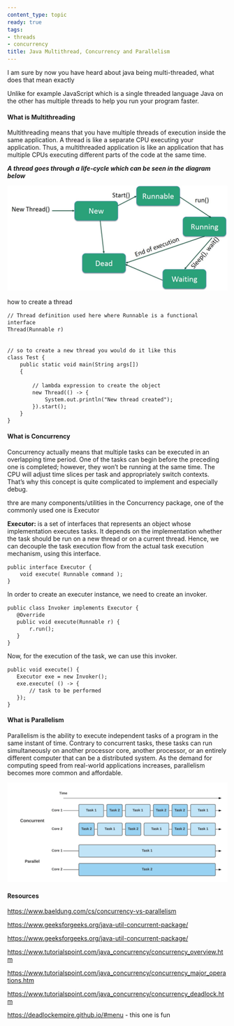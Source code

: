```yaml
---
content_type: topic
ready: true
tags:
- threads
- concurrency
title: Java Multithread, Concurrency and Parallelism
---
```



I am sure by now you have heard about java being multi-threaded, what does that mean exactly

Unlike for example JavaScript which is a single threaded language Java on the other has multiple threads to help you run your program faster. 

#### What is Multithreading

Multithreading means that you have multiple threads of execution inside the same application. A thread is like a separate CPU executing your application. Thus, a multithreaded application is like an application that has multiple CPUs executing different parts of the code at the same time. 

***A thread goes through a life-cycle which can be seen in the diagram below***

![thread-life-cycle](Thread_Life_Cycle.jpg)

how to create a thread

```
// Thread definition used here where Runnable is a functional interface
Thread(Runnable r)


// so to create a new thread you would do it like this
class Test {
    public static void main(String args[])
    {
 
        // lambda expression to create the object
        new Thread(() -> {
            System.out.println("New thread created");
        }).start();
    }
}

```

#### What is Concurrency

Concurrency actually means that multiple tasks can be executed in an overlapping time period. One of the tasks can begin before the preceding one is completed; however, they won’t be running at the same time. The CPU will adjust time slices per task and appropriately switch contexts. That’s why this concept is quite complicated to implement and especially debug.

thre are many components/utilities in the Concurrency package, one of the commonly used one is Executor

**Executor:** is a set of interfaces that represents an object whose implementation executes tasks. It depends on the implementation whether the task should be run on a new thread or on a current thread. Hence, we can decouple the task execution flow from the actual task execution mechanism, using this interface.

```
public interface Executor {
    void execute( Runnable command );
}
```

In order to create an executer instance, we need to create an invoker.

```
public class Invoker implements Executor {
   @Override
   public void execute(Runnable r) {
       r.run();
   }
}
```

Now, for the execution of the task, we can use this invoker.

```
public void execute() {
   Executor exe = new Invoker();
   exe.execute( () -> {
       // task to be performed
   });
}

```

#### What is Parallelism

Parallelism is the ability to execute independent tasks of a program in the same instant of time. Contrary to concurrent tasks, these tasks can run simultaneously on another processor core, another processor, or an entirely different computer that can be a distributed system. As the demand for computing speed from real-world applications increases, parallelism becomes more common and affordable.


![concurnecy-vs-parallelism](con-vs-par.webp)



#### Resources

https://www.baeldung.com/cs/concurrency-vs-parallelism

https://www.geeksforgeeks.org/java-util-concurrent-package/

https://www.geeksforgeeks.org/java-util-concurrent-package/

https://www.tutorialspoint.com/java_concurrency/concurrency_overview.htm

https://www.tutorialspoint.com/java_concurrency/concurrency_major_operations.htm

https://www.tutorialspoint.com/java_concurrency/concurrency_deadlock.htm

https://deadlockempire.github.io/#menu - this one is fun